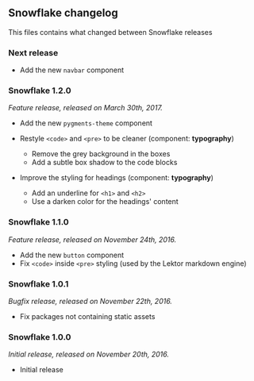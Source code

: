 ## Snowflake changelog

This files contains what changed between Snowflake releases

### Next release

* Add the new `navbar` component

### Snowflake 1.2.0

_Feature release, released on March 30th, 2017._

* Add the new `pygments-theme` component
* Restyle `<code>` and `<pre>` to be cleaner (component: **typography**)

    * Remove the grey background in the boxes
    * Add a subtle box shadow to the code blocks

* Improve the styling for headings (component: **typography**)

    * Add an underline for `<h1>` and `<h2>`
    * Use a darken color for the headings' content

### Snowflake 1.1.0

_Feature release, released on November 24th, 2016._

* Add the new `button` component
* Fix `<code>` inside `<pre>` styling (used by the Lektor markdown engine)

### Snowflake 1.0.1

_Bugfix release, released on November 22th, 2016._

* Fix packages not containing static assets

### Snowflake 1.0.0

_Initial release, released on November 20th, 2016._

* Initial release
